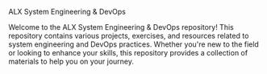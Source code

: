 ALX System Engineering & DevOps

Welcome to the ALX System Engineering & DevOps repository! This repository contains various projects, exercises, and resources related to system engineering and DevOps practices. Whether you're new to the field or looking to enhance your skills, this repository provides a collection of materials to help you on your journey.
